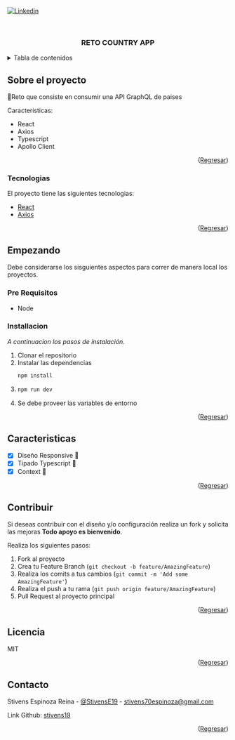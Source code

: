 <div id="top"></div>

[![Linkedin](https://img.shields.io/badge/LinkedIn-0077B5?style=for-the-badge&logo=linkedin&logoColor=white)](https://www.linkedin.com/in/stivens-espinoza-11954b184/)
<!-- PROJECT LOGO -->
<br />
<div align="center">

  <h3 align="center">RETO COUNTRY APP</h3>

</div>


<!-- TABLE OF CONTENTS -->
<details>
  <summary>Tabla de contenidos</summary>
  <ol>
    <li>
      <a href="#sobre-el-proyecto">Sobre el proyecto 🚀</a>
      <ul>
        <li><a href="#tecnologias">Tecnologias</a></li>
      </ul>
    </li>
    <li>
      <a href="#empezando">Empezando</a>
      <ul>
        <li><a href="#pre-requisitos">Pre requisitos</a></li>
        <li><a href="#installacion">Instalacion</a></li>
      </ul>
    </li>
    <li><a href="#caracteristicas">Caracteristicas</a></li>
    <li><a href="#contribuir">Contribuir</a></li>
    <li><a href="#licencia">Licencia</a></li>
    <li><a href="#contacto">Contacto</a></li>
  </ol>
</details>



<!-- ABOUT THE PROJECT -->
## Sobre el proyecto

🚀Reto que consiste en consumir una API GraphQL de paises

Caracteristicas:
* React
* Axios
* Typescript
* Apollo Client

<p align="right">(<a href="#top">Regresar</a>)</p>



### Tecnologias

El proyecto tiene las siguientes tecnologias:
* [React]([https://es.react.dev/])
* [Axios]([https://axios-http.com/docs/intro])



<p align="right">(<a href="#top">Regresar</a>)</p>



<!-- GETTING STARTED -->
## Empezando

Debe considerarse los sisguientes aspectos para correr de manera local los proyectos.

### Pre Requisitos

* Node

### Installacion

_A continuacion los pasos de instalación._

1. Clonar el repositorio
2. Instalar las dependencias
   ```sh
   npm install
   ```
3. ```sh
   npm run dev
   ```
4. Se debe proveer las variables de entorno
<p align="right">(<a href="#top">Regresar</a>)</p>



<!-- ROADMAP -->
## Caracteristicas

- [x] Diseño Responsive 📱
- [x] Tipado Typescript 🧔
- [x] Context 🧔

<p align="right">(<a href="#top">Regresar</a>)</p>



<!-- CONTRIBUTING -->
## Contribuir

Si deseas contribuir con el diseño y/o configuración realiza un fork y solicita las mejoras **Todo apoyo es bienvenido**.

Realiza los siguientes pasos:

1. Fork al proyecto
2. Crea tu Feature Branch (`git checkout -b feature/AmazingFeature`)
3. Realiza los comits a tus cambios (`git commit -m 'Add some AmazingFeature'`)
4. Realiza el push a tu rama (`git push origin feature/AmazingFeature`)
5. Pull Request al proyecto principal

<p align="right">(<a href="#top">Regresar</a>)</p>



<!-- LICENSE -->
## Licencia

MIT

<p align="right">(<a href="#top">Regresar</a>)</p>



<!-- CONTACT -->
## Contacto

Stivens Espinoza Reina - [@StivensE19](https://twitter.com/StivensE19) - stivens70espinoza@gmail.com

Link Github: [stivens19](https://github.com/stivens19)

<p align="right">(<a href="#top">Regresar</a>)</p>
